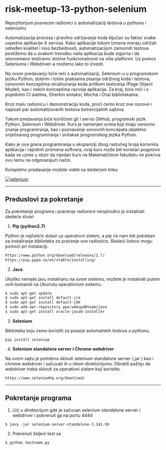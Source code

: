 # risk-meetup-13-python-selenium
Repozitorijum posvecen radionici o automatizaciji testova u pythonu i seleniumu

Automatizacija procesa i pravilno održavanje koda ključan su faktor svake 
uspešne aplikacije ili servisa. Kako aplikacije tokom izmena moraju održati određen 
kvalitet i nivo bezbednosti, automatizacijom zamornih testova postižemo da u svakom trenutku naša aplikacija bude sigurna i da istovremeno testiramo stotine funkcionalnosti na više platformi.
Uz pomoć Seleniuma i Webdriver-a možemo lako to izvesti.

Na ovom predavanju biće reči o automatizaciji, Selenium-u u programskom jeziku Python, dobrim i lošim praksama pisanja održivog koda i testova, osnovnim konceptima struktuiranja koda prilikom testiranja (Page Object Model), kao i nekim konceptima razvoja aplikacija. Za kraj, biće reči i o pojedinim CI alatima, Gherkin sintaksi, Mocha i Chai bibliotekama.

Kroz malu radionicu i demonstraciju koda, proći ćemo kroz ove osnove i napisati par automatizovanih testova komercijalnih sajtova.

Tokom predavanja biće korišćeni git i servis GitHub, programski jezik Python, Selenium i Webdriver. Kurs je namenjen svima koji imaju osnovno znanje programiranja, kao i poznavanje osnovnih koncepata objektno orijetisanog programiranja i sintakse programskog jezika Python.

Kako je ova grana programiranja u ekspanziji zbog rastućeg broja korisnika aplikacija i rapidnih 
promena softvera, ovaj kurs može biti koristan pogotovo kada se uzme u obzir da nijedan kurs 
na Matematičkom fakultetu ne pokriva ovu temu na odgovarajući način. 


Kompletno predavanje možete videti na sledećem linku

[![selenium](http://img.youtube.com/vi/bd8dU8UURxo/0.jpg)](http://www.youtube.com/watch?v=bd8dU8UURxo "selenium")


---

## Preduslovi za pokretanje

Za pokretanje programa i praćenje radionice neophodno je instalirati sledeće stvari

1. **Pip (python2.7)**

Python je najčešće dolazi uz operativni sistem, a pip će nam biti potreban za instaliranje biblioteka
za praćenje ove radionice. Sledeći linkovi mogu pomoći pri instalaciji.
```sh
https://www.python.org/download/releases/2.7/
https://pip.pypa.io/en/stable/installing/
```

2. **Java**

Ukoliko nemate javu instaliranu na svom sistemu, možete je instalirati putem ovih komandi na Ubunutu operativnom 
sistemu.
```sh
$ sudo apt-get update
$ sudo apt-get install default-jre
$ sudo apt-get install default-jdk
$ sudo add-apt-repository ppa:webupd8team/java
$ sudo apt-get install oracle-java8-installer
```
3. **Selenium**

Biblioteka koju ćemo koristiti za pisanje automatskih testova u pythonu.
```
pip install selenium
```

4. **Selenium standalone server i Chrome webdriver**

Na ovom sajtu je potrebno skinuti selenium standalone server (.jar ) kao i chrome webdriver i sačuvati ih u istom
direktorijumu. Obratiti pažnju da webdriver treba skinuti za operativni sistem koji koristite.
```sh
https://www.seleniumhq.org/download/
```

---

## Pokretanje programa

1. Ući u direktorijum gde je sačuvan selenium standalone server i webdriver i pokrenuti ga na portu 4444

```
$ java -jar selenium-server-standalone-3.141.59
```

2. Pokrenuti željeni test sa

```
$ python testname.py
```

